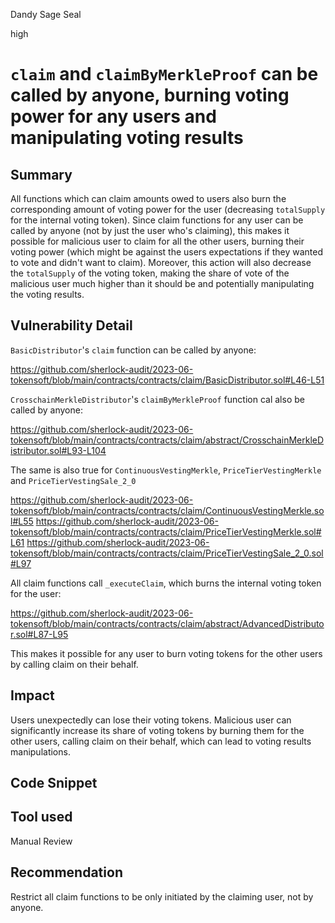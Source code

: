 Dandy Sage Seal

high

# `claim` and `claimByMerkleProof` can be called by anyone, burning voting power for any users and manipulating voting results

## Summary

All functions which can claim amounts owed to users also burn the corresponding amount of voting power for the user (decreasing `totalSupply` for the internal voting token). Since claim functions for any user can be called by anyone (not by just the user who's claiming), this makes it possible for malicious user to claim for all the other users, burning their voting power (which might be against the users expectations if they wanted to vote and didn't want to claim). Moreover, this action will also decrease the `totalSupply` of the voting token, making the share of vote of the malicious user much higher than it should be and potentially manipulating the voting results.

## Vulnerability Detail

`BasicDistributor`'s `claim` function can be called by anyone:

https://github.com/sherlock-audit/2023-06-tokensoft/blob/main/contracts/contracts/claim/BasicDistributor.sol#L46-L51

`CrosschainMerkleDistributor`'s `claimByMerkleProof` function cal also be called by anyone:

https://github.com/sherlock-audit/2023-06-tokensoft/blob/main/contracts/contracts/claim/abstract/CrosschainMerkleDistributor.sol#L93-L104

The same is also true for `ContinuousVestingMerkle`, `PriceTierVestingMerkle` and `PriceTierVestingSale_2_0`

https://github.com/sherlock-audit/2023-06-tokensoft/blob/main/contracts/contracts/claim/ContinuousVestingMerkle.sol#L55
https://github.com/sherlock-audit/2023-06-tokensoft/blob/main/contracts/contracts/claim/PriceTierVestingMerkle.sol#L61
https://github.com/sherlock-audit/2023-06-tokensoft/blob/main/contracts/contracts/claim/PriceTierVestingSale_2_0.sol#L97

All claim functions call `_executeClaim`, which burns the internal voting token for the user:

https://github.com/sherlock-audit/2023-06-tokensoft/blob/main/contracts/contracts/claim/abstract/AdvancedDistributor.sol#L87-L95

This makes it possible for any user to burn voting tokens for the other users by calling claim on their behalf.

## Impact

Users unexpectedly can lose their voting tokens. Malicious user can significantly increase its share of voting tokens by burning them for the other users, calling claim on their behalf, which can lead to voting results manipulations.

## Code Snippet

## Tool used

Manual Review

## Recommendation

Restrict all claim functions to be only initiated by the claiming user, not by anyone.